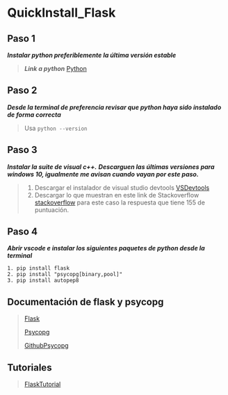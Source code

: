 # QuickInstall_Flask

## Paso 1
_**Instalar python preferiblemente la última versión estable**_
> ***Link a python*** [Python](https://www.python.org/downloads/)

## Paso 2
_**Desde la terminal de preferencia revisar que python haya sido instalado de forma correcta**_
> Usa `python --version`

## Paso 3
_**Instalar la suite de visual c++.**_
_**Descarguen las últimas versiones para windows 10, igualmente me avisan cuando vayan por este paso.**_

> 1. Descargar el instalador de visual studio devtools [VSDevtools](https://visualstudio.microsoft.com/es/visual-cpp-build-tools/)
> 2. Descargar lo que muestran en este link de Stackoverflow [stackoverflow](https://stackoverflow.com/questions/40018405/cannot-open-include-file-io-h-no-such-file-or-directory/50210015#50210015) para este caso la respuesta que tiene 155 de puntuación.


 
## Paso 4
_**Abrir vscode e instalar los siguientes paquetes de python desde la terminal**_
```
1. pip install flask
2. pip install "psycopg[binary,pool]"
3. pip install autopep8   
```

## Documentación de flask y psycopg
> [Flask](https://flask.palletsprojects.com/en/3.0.x/)
> 
> [Psycopg](https://www.psycopg.org/psycopg3/docs/basic/install.html)
> 
> [GithubPsycopg](https://github.com/psycopg/psycopg)

## Tutoriales
> [FlaskTutorial](https://www.youtube.com/watch?v=Qqgry8mezC8&t=720s)


